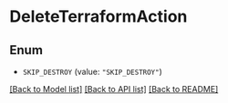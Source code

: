 # DeleteTerraformAction

## Enum


* `SKIP_DESTROY` (value: `"SKIP_DESTROY"`)


[[Back to Model list]](../README.md#documentation-for-models) [[Back to API list]](../README.md#documentation-for-api-endpoints) [[Back to README]](../README.md)


